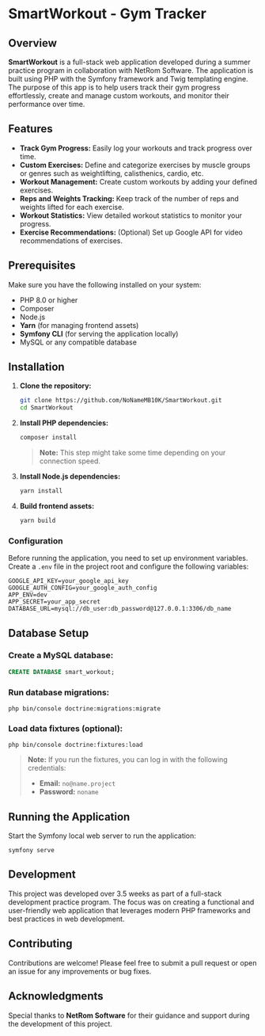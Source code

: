 # SmartWorkout - Gym Tracker

## Overview

**SmartWorkout** is a full-stack web application developed during a summer practice program in collaboration with NetRom Software. The application is built using PHP with the Symfony framework and Twig templating engine. The purpose of this app is to help users track their gym progress effortlessly, create and manage custom workouts, and monitor their performance over time.

## Features

- **Track Gym Progress:** Easily log your workouts and track progress over time.
- **Custom Exercises:** Define and categorize exercises by muscle groups or genres such as weightlifting, calisthenics, cardio, etc.
- **Workout Management:** Create custom workouts by adding your defined exercises.
- **Reps and Weights Tracking:** Keep track of the number of reps and weights lifted for each exercise.
- **Workout Statistics:** View detailed workout statistics to monitor your progress.
- **Exercise Recommendations:** (Optional) Set up Google API for video recommendations of exercises.

## Prerequisites

Make sure you have the following installed on your system:

- PHP 8.0 or higher
- Composer
- Node.js
- **Yarn** (for managing frontend assets)
- **Symfony CLI** (for serving the application locally)
- MySQL or any compatible database

## Installation

1. **Clone the repository:**
    ```bash
    git clone https://github.com/NoNameMB10K/SmartWorkout.git
    cd SmartWorkout
    ```

2. **Install PHP dependencies:**
    ```bash
    composer install
    ```
   > **Note:** This step might take some time depending on your connection speed.

3. **Install Node.js dependencies:**
    ```bash
    yarn install
    ```

4. **Build frontend assets:**
    ```bash
    yarn build
    ```

### Configuration

Before running the application, you need to set up environment variables. Create a `.env` file in the project root and configure the following variables:

```plaintext
GOOGLE_API_KEY=your_google_api_key
GOOGLE_AUTH_CONFIG=your_google_auth_config
APP_ENV=dev
APP_SECRET=your_app_secret
DATABASE_URL=mysql://db_user:db_password@127.0.0.1:3306/db_name
```

## Database Setup

### Create a MySQL database:

```sql
CREATE DATABASE smart_workout;
```

### Run database migrations:
```
php bin/console doctrine:migrations:migrate
```

### Load data fixtures (optional):
```
php bin/console doctrine:fixtures:load

```
> **Note:** If you run the fixtures, you can log in with the following credentials:
> - **Email:** `no@name.project`
> - **Password:** `noname`

## Running the Application
Start the Symfony local web server to run the application:
```
symfony serve
```

## Development

This project was developed over 3.5 weeks as part of a full-stack development practice program. The focus was on creating a functional and user-friendly web application that leverages modern PHP frameworks and best practices in web development.

## Contributing

Contributions are welcome! Please feel free to submit a pull request or open an issue for any improvements or bug fixes.

## Acknowledgments

Special thanks to **NetRom Software** for their guidance and support during the development of this project.


